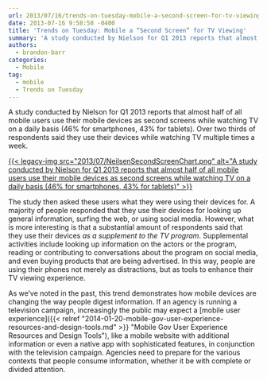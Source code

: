 ```yaml
---
url: 2013/07/16/trends-on-tuesday-mobile-a-second-screen-for-tv-viewing.md
date: 2013-07-16 9:58:58 -0400
title: 'Trends on Tuesday: Mobile a “Second Screen” for TV Viewing'
summary: 'A study conducted by Nielson for Q1 2013 reports that almost half of all mobile users use their mobile devices as second screens while watching TV on a daily basis (46% for smartphones, 43% for tablets). Over two thirds of respondents said they use their devices while watching TV multiple times a week. {{< legacy-img'
authors:
  - brandon-barr
categories:
  - Mobile
tag:
  - mobile
  - Trends on Tuesday
---
```


A study conducted by Nielson for Q1 2013 reports that almost half of all mobile users use their mobile devices as second screens while watching TV on a daily basis (46% for smartphones, 43% for tablets). Over two thirds of respondents said they use their devices while watching TV multiple times a week.

[{{< legacy-img src="2013/07/NeilsenSecondScreenChart.png" alt="A study conducted by Nielson for Q1 2013 reports that almost half of all mobile users use their mobile devices as second screens while watching TV on a daily basis (46% for smartphones, 43% for tablets)" >}}](https://s3.amazonaws.com/sitesusa/wp-content/uploads/sites/212/2013/07/NeilsenSecondScreenChart.png)

The study then asked these users what they were using their devices for. A majority of people responded that they use their devices for looking up general information, surfing the web, or using social media. However, what is more interesting is that a substantial amount of respondents said that they use their devices _as a supplement to the TV program_. Supplemental activities include looking up information on the actors or the program, reading or contributing to conversations about the program on social media, and even buying products that are being advertised. In this way, people are using their phones not merely as distractions, but as tools to enhance their TV viewing experience.

As we&#8217;ve noted in the past, this trend demonstrates how mobile devices are changing the way people digest information. If an agency is running a television campaign, increasingly the public may expect a [mobile user experience]({{< relref "2014-01-20-mobile-gov-user-experience-resources-and-design-tools.md" >}} "Mobile Gov User Experience Resources and Design Tools"), like a mobile website with additional information or even a native app with sophisticated features, in conjunction with the television campaign. Agencies need to prepare for the various contexts that people consume information, whether it be with complete or divided attention.